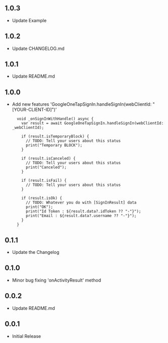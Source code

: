 ## 1.0.3

* Update Example

## 1.0.2

* Update CHANGELOG.md

## 1.0.1

* Update README.md

## 1.0.0

* Add new features 'GoogleOneTapSignIn.handleSignIn(webClientId: "[YOUR-CLIENT-ID]")'
    ```
      void _onSignInWithHandle() async {
        var result = await GoogleOneTapSignIn.handleSignIn(webClientId: _webClientId);
    
        if (result.isTemporaryBlock) {
          // TODO: Tell your users about this status
          print("Temporary BLOCK");
        }
    
        if (result.isCanceled) {
          // TODO: Tell your users about this status
          print("Canceled");
        }
    
        if (result.isFail) {
          // TODO: Tell your users about this status
        }
    
        if (result.isOk) {
          // TODO: Whatever you do with [SignInResult] data
          print("OK");
          print("Id Token : ${result.data?.idToken ?? "-"}");
          print("Email : ${result.data?.username ?? "-"}");
        }
      }
    ```

## 0.1.1

* Update the Changelog

## 0.1.0

* Minor bug fixing 'onActivityResult' method

## 0.0.2

* Update README.md

## 0.0.1

* Initial Release